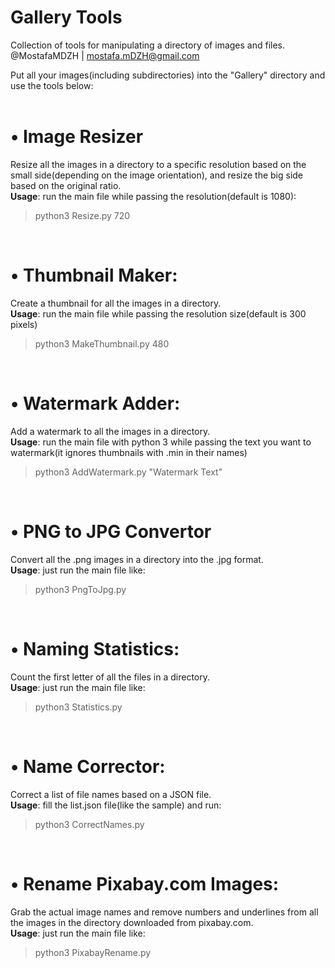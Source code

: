 # Gallery Tools
Collection of tools for manipulating a directory of images and files.<br>
@MostafaMDZH | mostafa.mDZH@gmail.com</br>

Put all your images(including subdirectories) into the "Gallery" directory and use the tools below:</br></br>

# • Image Resizer
Resize all the images in a directory to a specific resolution based on the small side(depending on the image orientation), and resize the big side based on the original ratio.</br>
<b>Usage</b>: run the main file while passing the resolution(default is 1080):</br>
> python3 Resize.py 720

</br>

# • Thumbnail Maker:
Create a thumbnail for all the images in a directory.</br>
<b>Usage</b>: run the main file while passing the resolution size(default is 300 pixels)</br>
> python3 MakeThumbnail.py 480

</br>

# • Watermark Adder:
Add a watermark to all the images in a directory.</br>
<b>Usage</b>: run the main file with python 3 while passing the text you want to watermark(it ignores thumbnails with .min in their names)</br>
> python3 AddWatermark.py "Watermark Text"

</br>

# • PNG to JPG Convertor
Convert all the .png images in a directory into the .jpg format.</br>
<b>Usage</b>: just run the main file like:</br>
> python3 PngToJpg.py

</br>

# • Naming Statistics:
Count the first letter of all the files in a directory.</br>
<b>Usage</b>: just run the main file like:</br>
> python3 Statistics.py

</br>

# • Name Corrector:
Correct a list of file names based on a JSON file.</br>
<b>Usage</b>: fill the list.json file(like the sample) and run:</br>
> python3 CorrectNames.py

</br>

# • Rename Pixabay.com Images:
Grab the actual image names and remove numbers and underlines from all the images in the directory downloaded from pixabay.com.</br>
<b>Usage</b>: just run the main file like:</br>
> python3 PixabayRename.py